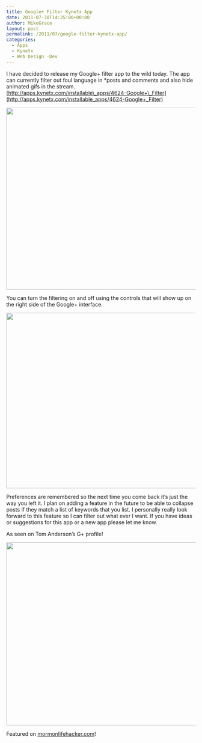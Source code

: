 ```yaml
---
title: Google+ Filter Kynetx App
date: 2011-07-30T14:35:00+00:00
author: MikeGrace
layout: post
permalink: /2011/07/google-filter-kynetx-app/
categories:
  - Apps
  - Kynetx
  - Web Design -Dev
---
```

I have decided to release my Google+ filter app to the wild today. The app can currently filter out foul language in *posts and comments and also hide animated gifs in the stream. [http://apps.kynetx.com/installable\_apps/4624-Google+\_Filter](http://apps.kynetx.com/installable_apps/4624-Google+_Filter)

[<img class="alignnone" src="http://mikegrace.s3.amazonaws.com/geek-blog/gplus-filter-animated-gif.png" alt="" width="600" height="484" />](http://apps.kynetx.com/installable_apps/4624-Google+_Filter)

You can turn the filtering on and off using the controls that will show up on the right side of the Google+ interface.

[<img class="alignnone" src="http://mikegrace.s3.amazonaws.com/geek-blog/gplus-filter-controls.png" alt="" width="600" height="467" />](http://apps.kynetx.com/installable_apps/4624-Google+_Filter)

Preferences are remembered so the next time you come back it&#8217;s just the way you left it. I plan on adding a feature in the future to be able to collapse posts if they match a list of keywords that you list. I personally really look forward to this feature so I can filter out what ever I want. If you have ideas or suggestions for this app or a new app please let me know.

As seen on Tom Anderson&#8217;s G+ profile!

<img class="alignnone" src="http://mikegrace.s3.amazonaws.com/geek-blog/tom-anderson-recommends-google%2B-filter.png" alt="" width="703" height="487" />

Featured on [mormonlifehacker.com](http://mormonlifehacker.com/2011/07/google-for-mormons-lds-ways-use-google-plus-guide.html)!